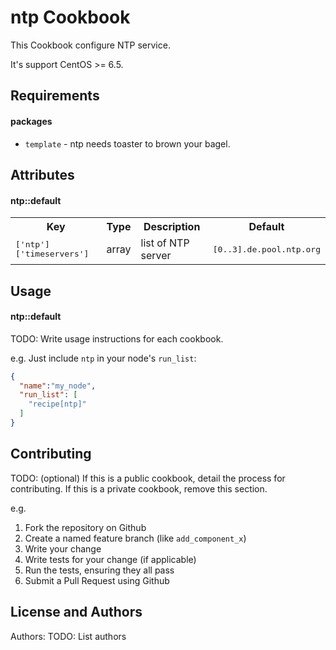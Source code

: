 ntp Cookbook
============
This Cookbook configure NTP service.

It's support CentOS >= 6.5.

Requirements
------------
#### packages
- `template` - ntp needs toaster to brown your bagel.

Attributes
----------
#### ntp::default
<table>
  <tr>
    <th>Key</th>
    <th>Type</th>
    <th>Description</th>
    <th>Default</th>
  </tr>
  <tr>
    <td><tt>['ntp']['timeservers']</tt></td>
    <td>array</td>
    <td>list of NTP server</td>
    <td><tt>[0..3].de.pool.ntp.org</tt></td>
  </tr>
</table>

Usage
-----
#### ntp::default
TODO: Write usage instructions for each cookbook.

e.g.
Just include `ntp` in your node's `run_list`:

```json
{
  "name":"my_node",
  "run_list": [
    "recipe[ntp]"
  ]
}
```

Contributing
------------
TODO: (optional) If this is a public cookbook, detail the process for contributing. If this is a private cookbook, remove this section.

e.g.
1. Fork the repository on Github
2. Create a named feature branch (like `add_component_x`)
3. Write your change
4. Write tests for your change (if applicable)
5. Run the tests, ensuring they all pass
6. Submit a Pull Request using Github

License and Authors
-------------------
Authors: TODO: List authors
